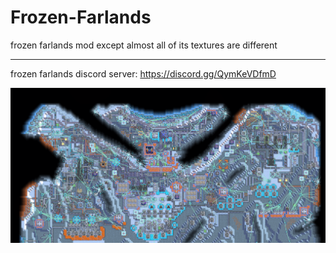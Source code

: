 # Frozen-Farlands

frozen farlands mod except almost all of its textures are different

---

frozen farlands discord server:
<https://discord.gg/QymKeVDfmD>

![miniatye](https://github.com/LeFalcon352/Frozen-Farlands-Resprite/blob/main/spongebob.png?raw=true)
